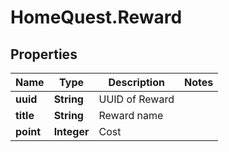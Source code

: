 # HomeQuest.Reward

## Properties
Name | Type | Description | Notes
------------ | ------------- | ------------- | -------------
**uuid** | **String** | UUID of Reward | 
**title** | **String** | Reward name | 
**point** | **Integer** | Cost | 


